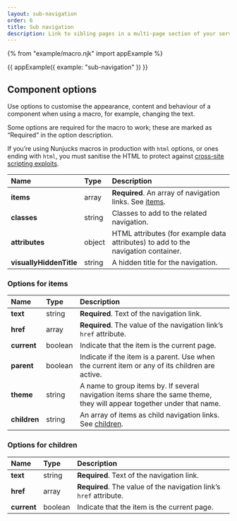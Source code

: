 ```yaml
---
layout: sub-navigation
order: 6
title: Sub navigation
description: Link to sibling pages in a multi-page section of your service.
---
```


{% from "example/macro.njk" import appExample %}

{{ appExample({
  example: "sub-navigation"
}) }}

## Component options

Use options to customise the appearance, content and behaviour of a component when using a macro, for example, changing the text.

Some options are required for the macro to work; these are marked as “Required” in the option description.

If you’re using Nunjucks macros in production with `html` options, or ones ending with `html`, you must sanitise the HTML to protect against [cross-site scripting exploits](https://developer.mozilla.org/en-US/docs/Glossary/Cross-site_scripting).

| Name                    | Type   | Description                                                                       |
| :---------------------- | :----- | :-------------------------------------------------------------------------------- |
| **items**               | array  | **Required**. An array of navigation links. See [items](#options-for-items).      |
| **classes**             | string | Classes to add to the related navigation.                                         |
| **attributes**          | object | HTML attributes (for example data attributes) to add to the navigation container. |
| **visuallyHiddenTitle** | string | A hidden title for the navigation.                                                |

### Options for items

| Name         | Type    | Description                                                                                                            |
| :----------- | :------ | :--------------------------------------------------------------------------------------------------------------------- |
| **text**     | string  | **Required**. Text of the navigation link.                                                                             |
| **href**     | array   | **Required**. The value of the navigation link’s `href` attribute.                                                     |
| **current**  | boolean | Indicate that the item is the current page.                                                                            |
| **parent**   | boolean | Indicate if the item is a parent. Use when the current item or any of its children are active.                         |
| **theme**    | string  | A name to group items by. If several navigation items share the same theme, they will appear together under that name. |
| **children** | string  | An array of items as child navigation links. See [children](#options-for-children).                                    |

### Options for children

| Name        | Type    | Description                                                        |
| :---------- | :------ | :----------------------------------------------------------------- |
| **text**    | string  | **Required**. Text of the navigation link.                         |
| **href**    | array   | **Required**. The value of the navigation link’s `href` attribute. |
| **current** | boolean | Indicate that the item is the current page.                        |
